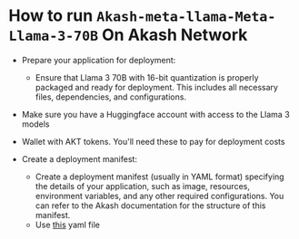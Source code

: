# How to run `Akash-meta-llama-Meta-Llama-3-70B` On Akash Network
- Prepare your application for deployment:

    - Ensure that Llama 3 70B with 16-bit quantization is properly packaged and ready for deployment. This includes all necessary files, dependencies, and configurations.

- Make sure you have a Huggingface account with access to the Llama 3 models
- Wallet with AKT tokens. You'll need these to pay for deployment  costs     

- Create a deployment manifest:

   - Create a deployment manifest (usually in YAML format) specifying the details of your application, such as image, resources, environment variables, and any other required configurations. You can refer to the 
      Akash documentation for the structure of this manifest.
   - Use [this]() yaml file 
     
